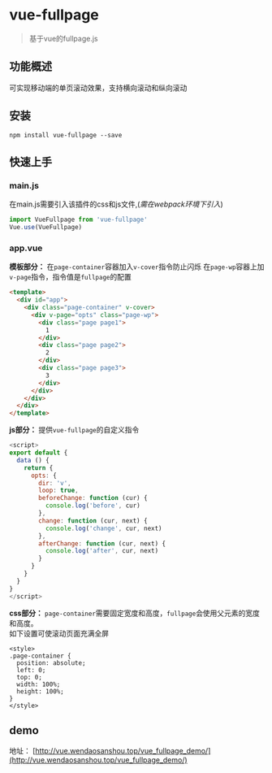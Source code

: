 # vue-fullpage

> 基于vue的fullpage.js

## 功能概述
可实现移动端的单页滚动效果，支持横向滚动和纵向滚动

## 安装

```
npm install vue-fullpage --save
```

## 快速上手

### main.js
在main.js需要引入该插件的css和js文件,(*需在webpack环境下引入*)
```js
import VueFullpage from 'vue-fullpage'
Vue.use(VueFullpage)
```

### app.vue

**模板部分：**
在``page-container``容器加入``v-cover``指令防止闪烁
在``page-wp``容器上加``v-page``指令，指令值是``fullpage``的配置
```html
<template>
  <div id="app">
    <div class="page-container" v-cover>
      <div v-page="opts" class="page-wp">
        <div class="page page1">
          1
        </div>
        <div class="page page2">
          2
        </div>
        <div class="page page3">
          3
        </div>
      </div>
    </div>
  </div>
</template>
```
**js部分：**
提供``vue-fullpage``的自定义指令  
```js
<script>
export default {
  data () {
    return {
      opts: {
        dir: 'v',
        loop: true,
        beforeChange: function (cur) {
          console.log('before', cur)
        },
        change: function (cur, next) {
          console.log('change', cur, next)
        },
        afterChange: function (cur, next) {
          console.log('after', cur, next)
        }
      }
    }
  }
}
</script>
```
**css部分：**
``page-container``需要固定宽度和高度，``fullpage``会使用父元素的宽度和高度。  
如下设置可使滚动页面充满全屏
```
<style>
.page-container {
  position: absolute;
  left: 0;
  top: 0;
  width: 100%;
  height: 100%;
}
</style>
```

## demo

地址：
[http://vue.wendaosanshou.top/vue_fullpage_demo/](http://vue.wendaosanshou.top/vue_fullpage_demo/)
